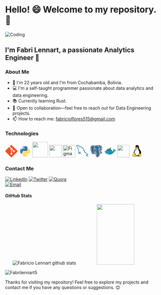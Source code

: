 <h1>Hello! 😄 Welcome to my repository. 🚀</h1>

<img align="center" alt="Coding" width="1000" height="450" src="https://blog-assets.freshworks.com/hrms/wp-content/uploads/2021/03/02095010/DS-5thimage.gif">

<h2>I'm Fabri Lennart, a passionate Analytics Engineer 🎯</h2>

### About Me
- 🎂 I'm 22 years old and I'm from Cochabamba, Bolivia.
- 💻 I'm a self-taught programmer passionate about data analytics and data engineering.
- 📚 Currently learning Rust.
- 🚀 Open to collaboration—feel free to reach out for Data Engineering projects.
- 📫 How to reach me: fabricioflores515@gmail.com

### Technologies
<div>
  <img src="https://github.com/devicons/devicon/blob/master/icons/git/git-original.svg" title="Git" alt="" width="40" height="40"/>
  <img src="https://github.com/devicons/devicon/blob/master/icons/python/python-original.svg"  title="python" alt="" width="40" height="40"/>
  <img src="https://cdn.iconscout.com/icon/free/png-512/free-tableau-5376637-4489897.png?f=webp&w=256" title="tableau" alt="" width="50" height="50"/>
  <img src="https://th.bing.com/th/id/R.3a646f7af36c19f92453a872e1a6a329?rik=NGLnMz%2bk6faQkw&riu=http%3a%2f%2fit.miami.edu%2f_assets%2fimages%2fO365_Power_BI.png&ehk=HBpjA2cY61UDu8947P%2f2Gm%2fB0yMsGkb7ZeS3AFO5hBs%3d&risl=&pid=ImgRaw&r=0" title="Power Bi" alt="" width="40" height="40"/>
  <img src="https://logodownload.org/wp-content/uploads/2022/12/figma-logo-0-1536x1536.png" title="Figma" width="40" height="40"/>
  <img src="https://github.com/devicons/devicon/blob/master/icons/mysql/mysql-original.svg" title="MySQL"  alt="" width="40" height="40"/>
  <img src="https://github.com/devicons/devicon/blob/master/icons/postgresql/postgresql-original.svg" title="Postgresql"  alt="" width="40" height="40"/>
  <img src="https://raw.githubusercontent.com/devicons/devicon/master/icons/docker/docker-original.svg" title="Docker" alt="" width="40" height="40"/>
  <img src="https://www.vectorlogo.zone/logos/neovimio/neovimio-icon.svg" title="" alt="" width="40" height="40"/>
  <img src="https://github.com/devicons/devicon/blob/master/icons/linux/linux-original.svg" title="" alt="" width="40" height="40"/>
</div>

### Contact Me
<a href="https://www.linkedin.com/in/fabricio-lennart/"><img alt="LinkedIn" src="https://img.shields.io/badge/LinkedIn-Fabricio%20Lennart-blue?style=flat-square&logo=linkedin"></a>
<a href="https://x.com/fabriciolennart?s=21&t=e-T5phUrAAGJAW77bjF0-Q"><img alt="Twitter" src="https://img.shields.io/badge/Twitter-Fabricio%20Lennart-blue?style=flat-square&logo=twitter"></a>
<a href="https://es.quora.com/profile/Fabricio-Lennart-Flores-Ledezma?ch=17&oid=1559454194&share=e2998389&srid=uyPGiz&target_type=user"><img alt="Quora" src="https://img.shields.io/badge/Quora-Fabricio%20Lennart-blue?style=flat-square&logo=quora"></a>  
<a href="mailto:fabricioflores515@gmail.com"><img alt="Email" src="https://img.shields.io/badge/Gmail-Fabricio%20Lennart-blue?style=flat-square&logo=gmail"></a>  

#### GitHub Stats

<div align="center">
  <img width="49%" height="195px" src="https://github-readme-stats.vercel.app/api?username=Fabrilennart5&show_icons=true&count_private=true&hide_border=true&title_color=ffffff&icon_color=6eff66&text_color=ffffff&bg_color=0d1117" alt="Fabricio Lennart github stats" />
  <img width="49%" height="195px" src="https://github-readme-stats-git-masterrstaa-rickstaa.vercel.app/api/top-langs/?username=Fabrilennart5&layout=compact&hide_border=true&title_color=ffffff&text_color=ffffff&bg_color=0d1117&langs_count=10" />


</div>


<p align="left"> <img src="https://komarev.com/ghpvc/?username=Fabrilennart5&label=Profile%20views&color=0e75b6&style=flat" alt="Fabrilennart5" /> </p>

Thanks for visiting my repository! Feel free to explore my projects and contact me if you have any questions or suggestions. 😊
